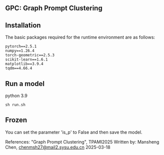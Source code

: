 ## GPC: Graph Prompt Clustering

## Installation

The basic packages required for the runtime environment are as follows:
```
pytorch==2.5.1
numpy==1.26.4
torch-geometric==2.5.3
scikit-learn==1.6.1
matplotlib==3.9.4
tqdm==4.66.4
```

## Run a model

python 3.9
```
sh run.sh
```

## Frozen

You can set the parameter 'is_p' to False and then save the model.


References: "Graph Prompt Clustering", TPAMI2025 Written by: Mansheng Chen, chenmsh27@mail2.sysu.edu.cn 2025-03-18

